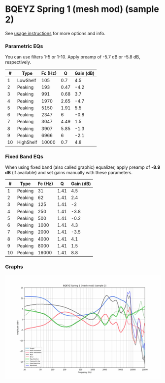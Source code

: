# BQEYZ Spring 1 (mesh mod) (sample 2)
See [usage instructions](https://github.com/jaakkopasanen/AutoEq#usage) for more options and info.

### Parametric EQs
You can use filters 1-5 or 1-10. Apply preamp of -5.7 dB or -5.8 dB, respectively.

|   # | Type      |   Fc (Hz) |    Q |   Gain (dB) |
|-----|-----------|-----------|------|-------------|
|   1 | LowShelf  |       105 | 0.7  |         4.5 |
|   2 | Peaking   |       193 | 0.47 |        -4.2 |
|   3 | Peaking   |       991 | 0.68 |         3.7 |
|   4 | Peaking   |      1970 | 2.65 |        -4.7 |
|   5 | Peaking   |      5150 | 1.91 |         5.5 |
|   6 | Peaking   |      2347 | 6    |        -0.8 |
|   7 | Peaking   |      3047 | 4.49 |         1.5 |
|   8 | Peaking   |      3907 | 5.85 |        -1.3 |
|   9 | Peaking   |      6966 | 6    |        -2.1 |
|  10 | HighShelf |     10000 | 0.7  |         4.8 |

### Fixed Band EQs
When using fixed band (also called graphic) equalizer, apply preamp of **-8.9 dB** (if available) and set gains manually with these parameters.

|   # | Type    |   Fc (Hz) |    Q |   Gain (dB) |
|-----|---------|-----------|------|-------------|
|   1 | Peaking |        31 | 1.41 |         4.5 |
|   2 | Peaking |        62 | 1.41 |         2.4 |
|   3 | Peaking |       125 | 1.41 |        -2   |
|   4 | Peaking |       250 | 1.41 |        -3.8 |
|   5 | Peaking |       500 | 1.41 |        -0.2 |
|   6 | Peaking |      1000 | 1.41 |         4.3 |
|   7 | Peaking |      2000 | 1.41 |        -3.5 |
|   8 | Peaking |      4000 | 1.41 |         4.1 |
|   9 | Peaking |      8000 | 1.41 |         1.5 |
|  10 | Peaking |     16000 | 1.41 |         8.8 |

### Graphs
![](./BQEYZ%20Spring%201%20(mesh%20mod)%20(sample%202).png)
